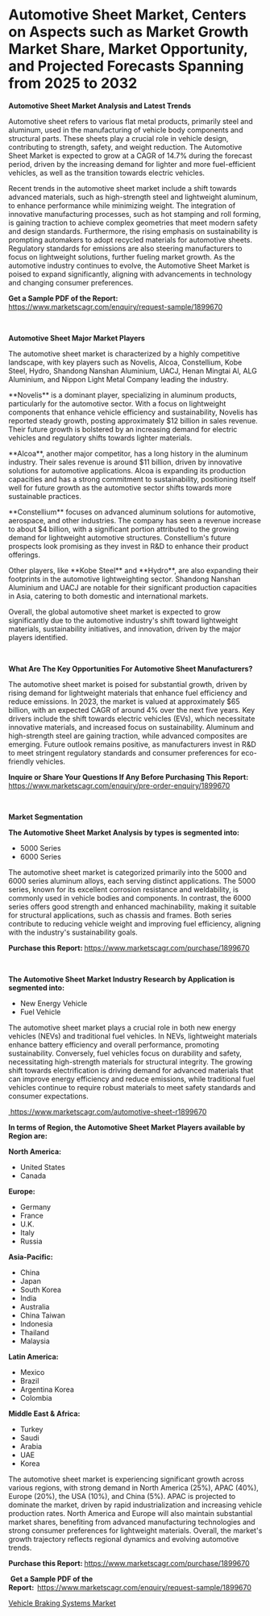 <p><h1>Automotive Sheet Market, Centers on Aspects such as Market Growth Market Share, Market Opportunity, and Projected Forecasts Spanning from 2025 to 2032</h1></p><p><strong>Automotive Sheet Market Analysis and Latest Trends</strong></p>
<p><p>Automotive sheet refers to various flat metal products, primarily steel and aluminum, used in the manufacturing of vehicle body components and structural parts. These sheets play a crucial role in vehicle design, contributing to strength, safety, and weight reduction. The Automotive Sheet Market is expected to grow at a CAGR of 14.7% during the forecast period, driven by the increasing demand for lighter and more fuel-efficient vehicles, as well as the transition towards electric vehicles.</p><p>Recent trends in the automotive sheet market include a shift towards advanced materials, such as high-strength steel and lightweight aluminum, to enhance performance while minimizing weight. The integration of innovative manufacturing processes, such as hot stamping and roll forming, is gaining traction to achieve complex geometries that meet modern safety and design standards. Furthermore, the rising emphasis on sustainability is prompting automakers to adopt recycled materials for automotive sheets. Regulatory standards for emissions are also steering manufacturers to focus on lightweight solutions, further fueling market growth. As the automotive industry continues to evolve, the Automotive Sheet Market is poised to expand significantly, aligning with advancements in technology and changing consumer preferences.</p></p>
<p><strong>Get a Sample PDF of the Report:&nbsp;</strong> <a href="https://www.marketscagr.com/enquiry/request-sample/1899670?utm_campaign=2892&utm_medium=2&utm_source=Github&utm_content=ia&utm_term=30032025&utm_id=automotive-sheet">https://www.marketscagr.com/enquiry/request-sample/1899670</a></p>
<p>&nbsp;</p>
<p><strong>Automotive Sheet Major Market Players</strong></p>
<p><p>The automotive sheet market is characterized by a highly competitive landscape, with key players such as Novelis, Alcoa, Constellium, Kobe Steel, Hydro, Shandong Nanshan Aluminium, UACJ, Henan Mingtai Al, ALG Aluminium, and Nippon Light Metal Company leading the industry.</p><p>**Novelis** is a dominant player, specializing in aluminum products, particularly for the automotive sector. With a focus on lightweight components that enhance vehicle efficiency and sustainability, Novelis has reported steady growth, posting approximately $12 billion in sales revenue. Their future growth is bolstered by an increasing demand for electric vehicles and regulatory shifts towards lighter materials.</p><p>**Alcoa**, another major competitor, has a long history in the aluminum industry. Their sales revenue is around $11 billion, driven by innovative solutions for automotive applications. Alcoa is expanding its production capacities and has a strong commitment to sustainability, positioning itself well for future growth as the automotive sector shifts towards more sustainable practices.</p><p>**Constellium** focuses on advanced aluminum solutions for automotive, aerospace, and other industries. The company has seen a revenue increase to about $4 billion, with a significant portion attributed to the growing demand for lightweight automotive structures. Constellium's future prospects look promising as they invest in R&D to enhance their product offerings.</p><p>Other players, like **Kobe Steel** and **Hydro**, are also expanding their footprints in the automotive lightweighting sector. Shandong Nanshan Aluminium and UACJ are notable for their significant production capacities in Asia, catering to both domestic and international markets.</p><p>Overall, the global automotive sheet market is expected to grow significantly due to the automotive industry's shift toward lightweight materials, sustainability initiatives, and innovation, driven by the major players identified.</p></p>
<p>&nbsp;</p>
<p><strong>What Are The Key Opportunities For Automotive Sheet Manufacturers?</strong></p>
<p><p>The automotive sheet market is poised for substantial growth, driven by rising demand for lightweight materials that enhance fuel efficiency and reduce emissions. In 2023, the market is valued at approximately $65 billion, with an expected CAGR of around 4% over the next five years. Key drivers include the shift towards electric vehicles (EVs), which necessitate innovative materials, and increased focus on sustainability. Aluminum and high-strength steel are gaining traction, while advanced composites are emerging. Future outlook remains positive, as manufacturers invest in R&D to meet stringent regulatory standards and consumer preferences for eco-friendly vehicles.</p></p>
<p><strong>Inquire or Share Your Questions If Any Before Purchasing This Report:</strong> <a href="https://www.marketscagr.com/enquiry/pre-order-enquiry/1899670?utm_campaign=2892&utm_medium=2&utm_source=Github&utm_content=ia&utm_term=30032025&utm_id=automotive-sheet">https://www.marketscagr.com/enquiry/pre-order-enquiry/1899670</a></p>
<p>&nbsp;</p>
<p><strong>Market Segmentation</strong></p>
<p><strong>The Automotive Sheet Market Analysis by types is segmented into:</strong></p>
<p><ul><li>5000 Series</li><li>6000 Series</li></ul></p>
<p><p>The automotive sheet market is categorized primarily into the 5000 and 6000 series aluminum alloys, each serving distinct applications. The 5000 series, known for its excellent corrosion resistance and weldability, is commonly used in vehicle bodies and components. In contrast, the 6000 series offers good strength and enhanced machinability, making it suitable for structural applications, such as chassis and frames. Both series contribute to reducing vehicle weight and improving fuel efficiency, aligning with the industry's sustainability goals.</p></p>
<p><strong>Purchase this Report:&nbsp;</strong><a href="https://www.marketscagr.com/purchase/1899670?utm_campaign=2892&utm_medium=2&utm_source=Github&utm_content=ia&utm_term=30032025&utm_id=automotive-sheet">https://www.marketscagr.com/purchase/1899670</a></p>
<p>&nbsp;</p>
<p><strong>The Automotive Sheet Market Industry Research by Application is segmented into:</strong></p>
<p><ul><li>New Energy Vehicle</li><li>Fuel Vehicle</li></ul></p>
<p><p>The automotive sheet market plays a crucial role in both new energy vehicles (NEVs) and traditional fuel vehicles. In NEVs, lightweight materials enhance battery efficiency and overall performance, promoting sustainability. Conversely, fuel vehicles focus on durability and safety, necessitating high-strength materials for structural integrity. The growing shift towards electrification is driving demand for advanced materials that can improve energy efficiency and reduce emissions, while traditional fuel vehicles continue to require robust materials to meet safety standards and consumer expectations.</p></p>
<p><a href="https://www.marketscagr.com/automotive-sheet-r1899670?utm_campaign=2892&utm_medium=2&utm_source=Github&utm_content=ia&utm_term=30032025&utm_id=automotive-sheet">&nbsp;https://www.marketscagr.com/automotive-sheet-r1899670</a></p>
<p><strong>In terms of Region, the Automotive Sheet Market Players available by Region are:</strong></p>
<p>
    <p> <strong> North America: </strong>
        <ul>
            <li>United States</li>
            <li>Canada</li>
        </ul>
        </p> 
    <p> <strong> Europe: </strong>
        <ul>
            <li>Germany</li>
            <li>France</li>
            <li>U.K.</li>
            <li>Italy</li>
            <li>Russia</li>
        </ul>
        </p> 
    <p> <strong> Asia-Pacific: </strong>
        <ul>
            <li>China</li>
            <li>Japan</li>
            <li>South Korea</li>
            <li>India</li>
            <li>Australia</li>
            <li>China Taiwan</li>
            <li>Indonesia</li>
            <li>Thailand</li>
            <li>Malaysia</li>
        </ul>
        </p> 
    <p> <strong> Latin America: </strong>
        <ul>
            <li>Mexico</li>
            <li>Brazil</li>
            <li>Argentina Korea</li>
            <li>Colombia</li>
        </ul>
        </p> 
    <p> <strong> Middle East & Africa: </strong>
        <ul>
            <li>Turkey</li>
            <li>Saudi</li>
            <li>Arabia</li>
            <li>UAE</li>
            <li>Korea</li>
        </ul>
    </p>
    </p>
<p><p>The automotive sheet market is experiencing significant growth across various regions, with strong demand in North America (25%), APAC (40%), Europe (20%), the USA (10%), and China (5%). APAC is projected to dominate the market, driven by rapid industrialization and increasing vehicle production rates. North America and Europe will also maintain substantial market shares, benefiting from advanced manufacturing technologies and strong consumer preferences for lightweight materials. Overall, the market's growth trajectory reflects regional dynamics and evolving automotive trends.</p></p>
<p><strong>Purchase this Report: </strong><a href="https://www.marketscagr.com/purchase/1899670?utm_campaign=2892&utm_medium=2&utm_source=Github&utm_content=ia&utm_term=30032025&utm_id=automotive-sheet">https://www.marketscagr.com/purchase/1899670</a></p>
<p>&nbsp;<strong>Get a Sample PDF of the Report:&nbsp;&nbsp;</strong><a href="https://www.marketscagr.com/enquiry/request-sample/1899670?utm_campaign=2892&utm_medium=2&utm_source=Github&utm_content=ia&utm_term=30032025&utm_id=automotive-sheet">https://www.marketscagr.com/enquiry/request-sample/1899670</a></p>
<p><strong></strong></p>
<p><p><a href="https://github.com/salodipura00/Market-Research-Report-List-1/blob/main/vehicle-braking-systems-market.md?utm_campaign=2892&utm_medium=2&utm_source=Github&utm_content=ia&utm_term=30032025&utm_id=automotive-sheet">Vehicle Braking Systems Market</a></p></p>